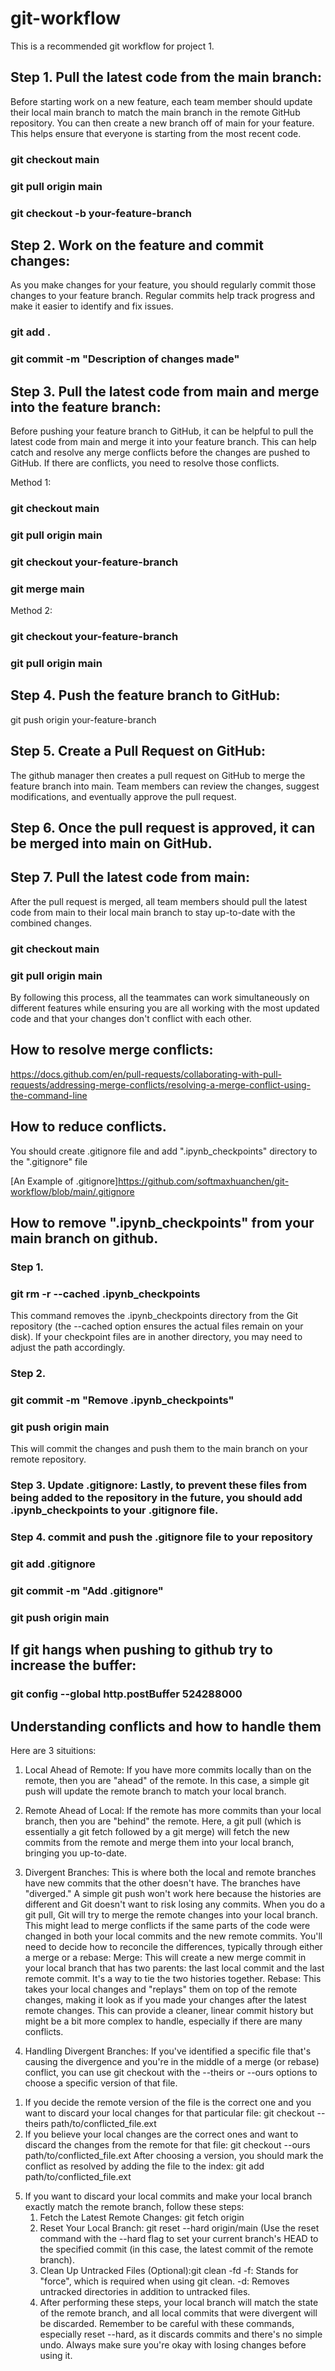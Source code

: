 # git-workflow
This is a recommended git workflow for project 1. 

## Step 1. Pull the latest code from the main branch:
Before starting work on a new feature, each team member should update their local main branch to match the main branch in the remote GitHub repository. You can then create a new branch off of main for your feature. This helps ensure that everyone is starting from the most recent code.

### git checkout main
### git pull origin main
### git checkout -b your-feature-branch

## Step 2. Work on the feature and commit changes:
As you make changes for your feature, you should regularly commit those changes to your feature branch. Regular commits help track progress and make it easier to identify and fix issues.

### git add .
### git commit -m "Description of changes made"

## Step 3. Pull the latest code from main and merge into the feature branch:
Before pushing your feature branch to GitHub, it can be helpful to pull the latest code from main and merge it into your feature branch. This can help catch and resolve any merge conflicts before the changes are pushed to GitHub. If there are conflicts, you need to resolve those conflicts.

Method 1:
### git checkout main
### git pull origin main
### git checkout your-feature-branch
### git merge main
Method 2:
### git checkout your-feature-branch
### git pull origin main

## Step 4. Push the feature branch to GitHub:
git push origin your-feature-branch

## Step 5. Create a Pull Request on GitHub:
The github manager then creates a pull request on GitHub to merge the feature branch into main. Team members can review the changes, suggest modifications, and eventually approve the pull request.

## Step 6. Once the pull request is approved, it can be merged into main on GitHub.

## Step 7. Pull the latest code from main:
After the pull request is merged, all team members should pull the latest code from main to their local main branch to stay up-to-date with the combined changes.
### git checkout main
### git pull origin main

By following this process, all the teammates can work simultaneously on different features while ensuring you are all working with the most updated code and that your changes don't conflict with each other.

## How to resolve merge conflicts:
https://docs.github.com/en/pull-requests/collaborating-with-pull-requests/addressing-merge-conflicts/resolving-a-merge-conflict-using-the-command-line

## How to reduce conflicts. 
You should create .gitignore file and add ".ipynb_checkpoints" directory to the ".gitignore" file

[An Example of .gitignore]https://github.com/softmaxhuanchen/git-workflow/blob/main/.gitignore

## How to remove ".ipynb_checkpoints" from your main branch on github.
### Step 1. 
### git rm -r --cached .ipynb_checkpoints
This command removes the .ipynb_checkpoints directory from the Git repository (the --cached option ensures the actual files remain on your disk). If your checkpoint files are in another directory, you may need to adjust the path accordingly.
### Step 2. 
### git commit -m "Remove .ipynb_checkpoints"
### git push origin main
This will commit the changes and push them to the main branch on your remote repository.
### Step 3. Update .gitignore: Lastly, to prevent these files from being added to the repository in the future, you should add .ipynb_checkpoints to your .gitignore file. 
### Step 4. commit and push the .gitignore file to your repository
### git add .gitignore
### git commit -m "Add .gitignore"
### git push origin main

## If git hangs when pushing to github try to increase the buffer:
### git config --global http.postBuffer 524288000

## Understanding conflicts and how to handle them
Here are 3 situitions:  
1. Local Ahead of Remote:
If you have more commits locally than on the remote, then you are "ahead" of the remote.
In this case, a simple git push will update the remote branch to match your local branch.

2. Remote Ahead of Local:
If the remote has more commits than your local branch, then you are "behind" the remote.
Here, a git pull (which is essentially a git fetch followed by a git merge) will fetch the new commits from the remote and merge them into your local branch, bringing you up-to-date.

3. Divergent Branches:
This is where both the local and remote branches have new commits that the other doesn't have. The branches have "diverged."
A simple git push won't work here because the histories are different and Git doesn't want to risk losing any commits.
When you do a git pull, Git will try to merge the remote changes into your local branch. This might lead to merge conflicts if the same parts of the code were changed in both your local commits and the new remote commits.
You'll need to decide how to reconcile the differences, typically through either a merge or a rebase:
Merge: This will create a new merge commit in your local branch that has two parents: the last local commit and the last remote commit. It's a way to tie the two histories together.
Rebase: This takes your local changes and "replays" them on top of the remote changes, making it look as if you made your changes after the latest remote changes. This can provide a cleaner, linear commit history but might be a bit more complex to handle, especially if there are many conflicts.

4. Handling Divergent Branches:
If you've identified a specific file that's causing the divergence and you're in the middle of a merge (or rebase) conflict, you can use git checkout with the --theirs or --ours options to choose a specific version of that file.
1) If you decide the remote version of the file is the correct one and you want to discard your local changes for that particular file:
git checkout --theirs path/to/conflicted_file.ext
2) If you believe your local changes are the correct ones and want to discard the changes from the remote for that file:
git checkout --ours path/to/conflicted_file.ext
After choosing a version, you should mark the conflict as resolved by adding the file to the index:
git add path/to/conflicted_file.ext

5. If you want to discard your local commits and make your local branch exactly match the remote branch, follow these steps:
   1) Fetch the Latest Remote Changes: git fetch origin
   2) Reset Your Local Branch: git reset --hard origin/main (Use the reset command with the --hard flag to set your current branch's HEAD to the specified commit (in this case, the latest    commit of the remote branch).
   3) Clean Up Untracked Files (Optional):git clean -fd
      -f: Stands for "force", which is required when using git clean.
      -d: Removes untracked directories in addition to untracked files.
   4) After performing these steps, your local branch will match the state of the remote branch, and all local commits that were divergent will be discarded. Remember to be careful with       these commands, especially reset --hard, as it discards commits and there's no simple undo. Always make sure you're okay with losing changes before using it.


